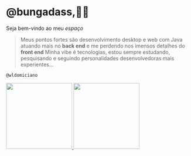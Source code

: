 # @bungadass,🙋‍♂️

Seja bem-vindo ao meu *espaço*

> Meus pontos fortes são desenvolvimento desktop e web com Java atuando mais no **back end** e me perdendo nos imensos detalhes do **front end**
> Minha vibe é tecnologias, estou sempre estudando, pesquisando e seguindo personalidades desenvolvedoras mais experientes...

`@wldomiciano`

<div>
  <a href="https://github.com/bungaantonio">
  <img height="180em" src="https://github-readme-stats.vercel.app/api?username=bungaantonio&show_icons=true&theme=dark&include_all_commits=true&count_private=true"/>
  <img height="180em" src="https://github-readme-stats.vercel.app/api/top-langs/?username=bungaantonio&layout=compact&langs_count=8&theme=dark"/>
<div>
